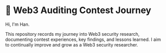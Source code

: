 # 🚀 Web3 Auditing Contest Journey

Hi, I'm Han.

This repository records my journey into Web3 security research, documenting contest experiences, key findings, and lessons learned. I aim to continually improve and grow as a Web3 security researcher.
